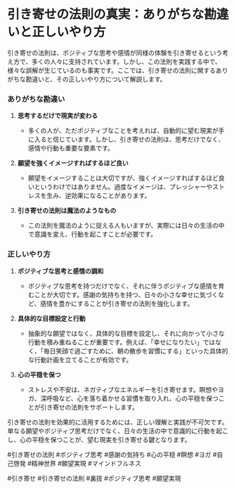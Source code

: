 # 引き寄せの法則の真実：ありがちな勘違いと正しいやり方

引き寄せの法則は、ポジティブな思考や感情が同様の体験を引き寄せるという考え方で、多くの人々に支持されています。しかし、この法則を実践する中で、様々な誤解が生じているのも事実です。ここでは、引き寄せの法則に関するありがちな勘違いと、その正しいやり方について解説します。

### ありがちな勘違い

1. **思考するだけで現実が変わる**
   - 多くの人が、ただポジティブなことを考えれば、自動的に望む現実が手に入ると信じています。しかし、引き寄せの法則は、思考だけでなく、感情や行動も重要な要素です。

2. **願望を強くイメージすればするほど良い**
   - 願望をイメージすることは大切ですが、強くイメージすればするほど良いというわけではありません。過度なイメージは、プレッシャーやストレスを生み、逆効果になることがあります。

3. **引き寄せの法則は魔法のようなもの**
   - この法則を魔法のように捉える人もいますが、実際には日々の生活の中で意識を変え、行動を起こすことが必要です。

### 正しいやり方

1. **ポジティブな思考と感情の調和**
   - ポジティブな思考を持つだけでなく、それに伴うポジティブな感情を育むことが大切です。感謝の気持ちを持つ、日々の小さな幸せに気づくなど、感情を豊かにすることが引き寄せの法則を強化します。

2. **具体的な目標設定と行動**
   - 抽象的な願望ではなく、具体的な目標を設定し、それに向かって小さな行動を積み重ねることが重要です。例えば、「幸せになりたい」ではなく、「毎日笑顔で過ごすために、朝の散歩を習慣にする」といった具体的な行動計画を立てることが有効です。

3. **心の平穏を保つ**
   - ストレスや不安は、ネガティブなエネルギーを引き寄せます。瞑想やヨガ、深呼吸など、心を落ち着かせる習慣を取り入れ、心の平穏を保つことが引き寄せの法則をサポートします。

引き寄せの法則を効果的に活用するためには、正しい理解と実践が不可欠です。単なる願望やポジティブ思考だけでなく、日々の生活の中で意識的に行動を起こし、心の平穏を保つことが、望む現実を引き寄せる鍵となります。

#引き寄せの法則 #ポジティブ思考 #感謝の気持ち #心の平穏 #瞑想 #ヨガ #自己啓発 #精神世界 #願望実現 #マインドフルネス

#引き寄せ #引き寄せの法則 #裏技 #ポジティブ思考 #願望実現
